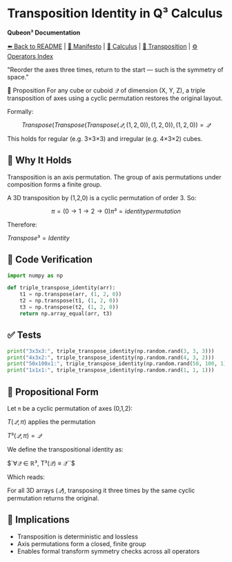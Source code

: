 # Transposition Identity in Q³ Calculus
<!-- NAVIGATION -->

**Qubeon³ Documentation**  

[⬅️ Back to README](../../README.md) | [📘 Manifesto](../MANIFESTO.md) | [📐 Calculus](CALCULUS.md) | [🔁 Transposition](TRANSPOSITION.md) | [⚙️ Operators Index](OPERATORS_INDEX.md)


"Reorder the axes three times, return to the start — such is the symmetry of space."

🧮 Proposition
For any cube or cuboid 𝒬 of dimension (X, Y, Z), a triple transposition of axes using a cyclic permutation restores the original layout.

Formally:


```math
Transpose(Transpose(Transpose(𝒬, (1,2,0)), (1,2,0)), (1,2,0)) = 𝒬
```
This holds for regular (e.g. 3×3×3) and irregular (e.g. 4×3×2) cubes.


## 🧠 Why It Holds
Transposition is an axis permutation. The group of axis permutations under composition forms a finite group.

A 3D transposition by (1,2,0) is a cyclic permutation of order 3. So:

```math
π = (0 → 1 → 2 → 0)
π³ = identity permutation
```

Therefore:

$`Transpose³ = Identity`$

## 🧪 Code Verification

```python
import numpy as np

def triple_transpose_identity(arr):
    t1 = np.transpose(arr, (1, 2, 0))
    t2 = np.transpose(t1, (1, 2, 0))
    t3 = np.transpose(t2, (1, 2, 0))
    return np.array_equal(arr, t3)
```

## ✅ Tests
```python
print("3x3x3:", triple_transpose_identity(np.random.rand(3, 3, 3)))
print("4x3x2:", triple_transpose_identity(np.random.rand(4, 3, 2)))
print("50x100x1:", triple_transpose_identity(np.random.rand(50, 100, 1)))
print("1x1x1:", triple_transpose_identity(np.random.rand(1, 1, 1)))
```

## 🧾 Propositional Form
Let `π` be a cyclic permutation of axes (0,1,2):

$`T(𝒬, π)`$ applies the permutation

$`T³(𝒬, π) = 𝒬`$

We define the transpositional identity as:

$`∀𝒬 ∈ ℝ³, T³(𝒬) ≡ 𝒬``$

Which reads:

For all 3D arrays ($`𝒬`$), transposing it three times by the same cyclic permutation returns the original.

## 📍 Implications
- Transposition is deterministic and lossless
- Axis permutations form a closed, finite group
- Enables formal transform symmetry checks across all operators



